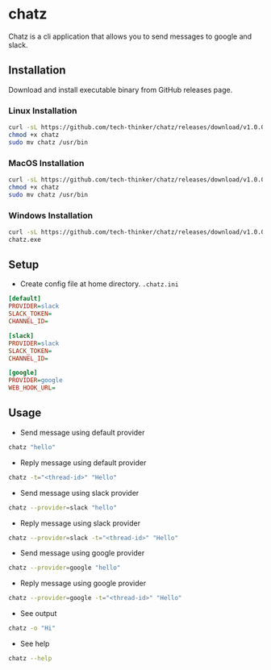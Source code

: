 # chatz
Chatz is a cli application that allows you to send messages to google and slack.

## Installation
Download and install executable binary from GitHub releases page.

### Linux Installation
```sh
curl -sL https://github.com/tech-thinker/chatz/releases/download/v1.0.0/chatz-linux-amd64 -o chatz
chmod +x chatz
sudo mv chatz /usr/bin
```

### MacOS Installation
```sh
curl -sL https://github.com/tech-thinker/chatz/releases/download/v1.0.0/chatz-darwin-amd64 -o chatz
chmod +x chatz
sudo mv chatz /usr/bin
```

### Windows Installation
```sh
curl -sL https://github.com/tech-thinker/chatz/releases/download/v1.0.0/chatz-windows-amd64.exe -o chatz.exe
chatz.exe
```

## Setup
- Create config file at home directory. `.chatz.ini`
```ini
[default]
PROVIDER=slack
SLACK_TOKEN=
CHANNEL_ID=

[slack]
PROVIDER=slack
SLACK_TOKEN=
CHANNEL_ID=

[google]
PROVIDER=google
WEB_HOOK_URL=
```

## Usage
- Send message using default provider
```sh
chatz "hello"
```

- Reply message using default provider
```sh
chatz -t="<thread-id>" "Hello"
```

- Send message using slack provider
```sh
chatz --provider=slack "hello"
```

- Reply message using slack provider
```sh
chatz --provider=slack -t="<thread-id>" "Hello"
```

- Send message using google provider
```sh
chatz --provider=google "hello"
```

- Reply message using google provider
```sh
chatz --provider=google -t="<thread-id>" "Hello"
```

- See output
```sh
chatz -o "Hi"
```

- See help
```sh
chatz --help
```
